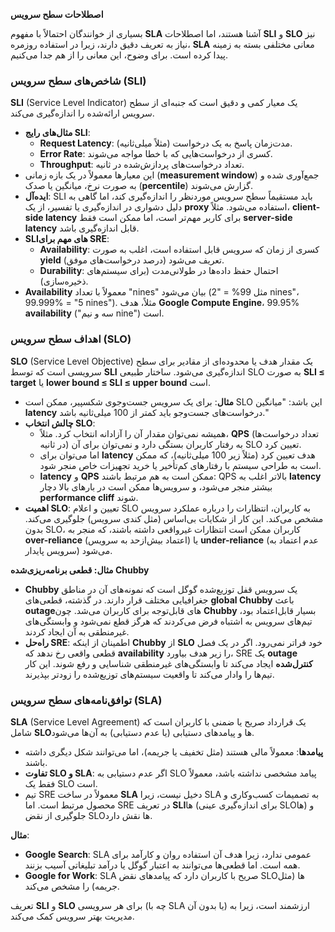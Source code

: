 **اصطلاحات سطح سرویس**

بسیاری از خوانندگان احتمالاً با مفهوم **SLA** آشنا هستند، اما اصطلاحات **SLI** و **SLO** نیز نیاز به تعریف دقیق دارند، زیرا در استفاده روزمره، **SLA** معانی مختلفی بسته به زمینه پیدا کرده است. برای وضوح، این معانی را از هم جدا می‌کنیم.

### شاخص‌های سطح سرویس (SLI)
**SLI** (Service Level Indicator) یک معیار کمی و دقیق است که جنبه‌ای از سطح سرویس ارائه‌شده را اندازه‌گیری می‌کند. 
- **مثال‌های رایج SLI**:
  - **Request Latency**: مدت‌زمان پاسخ به یک درخواست (مثلاً میلی‌ثانیه).
  - **Error Rate**: کسری از درخواست‌هایی که با خطا مواجه می‌شوند.
  - **Throughput**: تعداد درخواست‌های پردازش‌شده در ثانیه.
- این معیارها معمولاً در یک بازه زمانی (**measurement window**) جمع‌آوری شده و به صورت نرخ، میانگین یا صدک (**percentile**) گزارش می‌شوند.
- **ایده‌آل**: SLI باید مستقیماً سطح سرویس موردنظر را اندازه‌گیری کند، اما گاهی به دلیل دشواری در اندازه‌گیری یا تفسیر، از یک **proxy** استفاده می‌شود. مثلاً، **client-side latency** برای کاربر مهم‌تر است، اما ممکن است فقط **server-side latency** قابل اندازه‌گیری باشد.
- **SLI‌های مهم برای SRE**:
  - **Availability**: کسری از زمان که سرویس قابل استفاده است، اغلب به صورت **yield** (درصد درخواست‌های موفق) تعریف می‌شود.
  - **Durability**: احتمال حفظ داده‌ها در طولانی‌مدت (برای سیستم‌های ذخیره‌سازی).
- **Availability** معمولاً با تعداد "nines" بیان می‌شود (مثل 99% = "2 nines"، 99.999% = "5 nines"). مثلاً، هدف **Google Compute Engine**، 99.95% **availability** ("سه و نیم nine") است.

### اهداف سطح سرویس (SLO)
**SLO** (Service Level Objective) یک مقدار هدف یا محدوده‌ای از مقادیر برای سطح سرویسی است که توسط **SLI** اندازه‌گیری می‌شود. ساختار طبیعی SLO به صورت **SLI ≤ target** یا **lower bound ≤ SLI ≤ upper bound** است.
- **مثال**: برای یک سرویس جست‌وجوی شکسپیر، ممکن است SLO این باشد: "میانگین **latency** درخواست‌های جست‌وجو باید کمتر از 100 میلی‌ثانیه باشد."
- **چالش انتخاب SLO**:
  - همیشه نمی‌توان مقدار آن را آزادانه انتخاب کرد. مثلاً، **QPS** (تعداد درخواست‌ها در ثانیه) به رفتار کاربران بستگی دارد و نمی‌توان برای آن SLO تعیین کرد.
  - اما می‌توان برای **latency** هدف تعیین کرد (مثلاً زیر 100 میلی‌ثانیه)، که ممکن است به طراحی سیستم با رفتارهای کم‌تأخیر یا خرید تجهیزات خاص منجر شود.
  - **latency** و **QPS** ممکن است به هم مرتبط باشند: QPS بالاتر اغلب به **latency** بیشتر منجر می‌شود، و سرویس‌ها ممکن است در بارهای بالا دچار **performance cliff** شوند.
- **اهمیت SLO**: تعیین و اعلام SLO به کاربران، انتظارات را درباره عملکرد سرویس مشخص می‌کند. این کار از شکایات بی‌اساس (مثل کندی سرویس) جلوگیری می‌کند. بدون SLO، کاربران ممکن است انتظارات غیرواقعی داشته باشند، که منجر به **over-reliance** (اعتماد بیش‌ازحد به سرویس) یا **under-reliance** (عدم اعتماد به سرویس پایدار) می‌شود.

**مثال: قطعی برنامه‌ریزی‌شده Chubby**
- **Chubby** یک سرویس قفل توزیع‌شده گوگل است که نمونه‌های آن در مناطق جغرافیایی مختلف قرار دارند. در گذشته، قطعی‌های **global Chubby** باعث **outage**های قابل‌توجه برای کاربران می‌شد. چون **Chubby** بسیار قابل‌اعتماد بود، تیم‌های سرویس به اشتباه فرض می‌کردند که هرگز قطع نمی‌شود و وابستگی‌های غیرمنطقی به آن ایجاد کردند.
- **راه‌حل SRE**: اطمینان از اینکه **Chubby** از **SLO** خود فراتر نمی‌رود. اگر در یک فصل قطعی واقعی رخ ندهد که **availability** را زیر هدف بیاورد، SRE یک **outage کنترل‌شده** ایجاد می‌کند تا وابستگی‌های غیرمنطقی شناسایی و رفع شوند. این کار تیم‌ها را وادار می‌کند تا واقعیت سیستم‌های توزیع‌شده را زودتر بپذیرند.

### توافق‌نامه‌های سطح سرویس (SLA)
**SLA** (Service Level Agreement) یک قرارداد صریح یا ضمنی با کاربران است که شامل **SLO**ها و پیامدهای دستیابی (یا عدم دستیابی) به آن‌ها می‌شود. 
- **پیامدها**: معمولاً مالی هستند (مثل تخفیف یا جریمه)، اما می‌توانند شکل دیگری داشته باشند.
- **تفاوت SLO و SLA**: اگر عدم دستیابی به SLO پیامد مشخصی نداشته باشد، معمولاً فقط یک SLO است.
- تیم SRE معمولاً در ساخت **SLA** دخیل نیست، زیرا SLA به تصمیمات کسب‌وکاری و محصول مرتبط است. اما SRE در تعریف **SLI**ها (برای اندازه‌گیری عینی SLOها) و جلوگیری از نقض SLOها نقش دارد.

**مثال**:
- **Google Search**: SLA عمومی ندارد، زیرا هدف آن استفاده روان و کارآمد برای همه است. اما قطعی‌ها می‌توانند به اعتبار گوگل یا درآمد تبلیغاتی آسیب بزنند.
- **Google for Work**: SLA صریح با کاربران دارد که پیامدهای نقض SLOها (مثل جریمه) را مشخص می‌کند.

تعریف **SLI** و **SLO** برای هر سرویسی (چه با SLA یا بدون آن) ارزشمند است، زیرا به مدیریت بهتر سرویس کمک می‌کند.